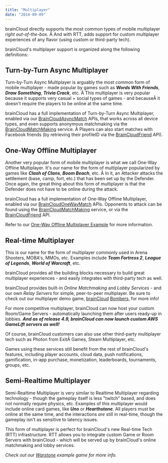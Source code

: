 ```yaml
---
title: "Multiplayer"
date: "2014-09-09"
---
```


brainCloud directly supports the most common types of mobile multiplayer _right out-of-the-box_. Â And with RTT, adds support for custom multiplayer experiences of any flavor (using custom or third-party tech).

brainCloud's multiplayer support is organized along the following definitions:

## Turn-by-Turn Async Multiplayer

Turn-by-Turn Async Multiplayer is arguably the most common form of mobile multiplayer - made popular by games such as **_Words With Friends_**, **_Draw Something_**, **_Trivia Crack_**, etc. Â This multiplayer is very popular because it supports very casual + social types of games - and becauseÂ it doesn't require the players to be online at the same time.

brainCloud has a full implementation of Turn-by-Turn Async Multiplayer, enabled via our [BrainCloudAsyncMatch](/api/capi/asyncmatch) APIs, that works across all device types, and even supports anonymous matchmaking via the [BrainCloudMatchMaking](/api/capi/matchmaking) service. Â Players can also start matches with Facebook friends (by retrieving their profileID via the [BrainCloudFriend](/api/capi/friend) API).

## One-Way Offline Multiplayer

Another very popular form of mobile multiplayer is what we call One-Way Offline Multiplayer. It's our name for the form of multiplayer popularized by games like **_Clash of Clans_**, **_Boom Beach_**, etc. Â In it, an Attacker attacks the settlement (base, camp, fort, etc.) that has been set up by the Defender. Once again, the great thing about this form of multiplayer is that the Defender does not have to be online during the attack.

brainCloud has a full implementation of One-Way Offline Multiplayer, enabled via our [BrainCloudOneWayMatch](/api/capi/onewaymatch) APIs. Opponents to attack can be found using the [BrainCloudMatchMaking](/api/capi/matchmaking) service, or via the [BrainCloudFriend](/api/capi/friend) API.

Refer to our [One-Way Offline Multiplayer Example](/learn/key-concepts/multiplayer/one-way-offline-multiplayer-example/) for more information.

## Real-time Multiplayer

This is our name for the form of multiplayer commonly used in Arena Shooters, MOBA's, MMOs, etc. Examples include _**Team Fortress 2**_, _**League of Legends**_, _**World of Warcraft**_, etc.

brainCloud provides all the building blocks necessary to build great multiplayer experiences - and easily integrates with third-party tech as well.

brainCloud provides built-in _Online Matchmaking_ and _Lobby Services_ - and our own _Relay Servers_ for simple, peer-to-peer multiplayer. Be sure to check out our multiplayer demo game, [brainCloud](/learn/sdk-tutorials/unity-tutorials/bombers-rtt-example-game/) [Bombers](/learn/sdk-tutorials/unity-tutorials/braincloud-bombers-example-game/), for more info!

For more competitive multiplayer, brainCloud can now host your custom Room/Game Servers - automatically launching them after users ready-up in lobbies. _**And as of release 4.9, brainCloud can now launch custom AWS GameLift servers as well!**_

Of course, brainCloud customers can also use other third-party multiplayer tech such as Photon from ExitÂ Games, Steam Multiplayer, etc.

Games using these services still benefit from the rest of brainCloud's features, including player accounts, cloud data, push notifications, gamification, in-app purchase, monetization, leaderboards, tournaments, groups, etc.

## Semi-Realtime Multiplayer

Semi-Realtime Multiplayer is very similar to Realtime Multiplayer regarding technology - though the gameplay itself is less "twitch" based, and does not normally require physics, etc. Examples of this multiplayer would include online card games, like _**Uno**_ or _**Hearthstone**_. All players must be online at the same time, and the interactions *are* still in real-time, though the gameplay isn't as sensitive to latency issues.

This form of multiplayer is perfect for brainCloud's new Real-time Tech (RTT) infrastructure. RTT allows you to integrate custom Game or Room Servers with brainCloud - which will be served up by brainCloud's online matchmaking and lobby services.

_Check out our [Warstone](https://github.com/getbraincloud/examples-javascript) example game for more info._

<DocCardList />